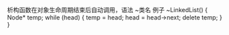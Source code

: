 析构函数在对象生命周期结束后自动调用，语法
~类名
例子
~LinkedList() {
        Node* temp;
        while (head) {
            temp = head;
            head = head->next;
            delete temp;
        }
    }